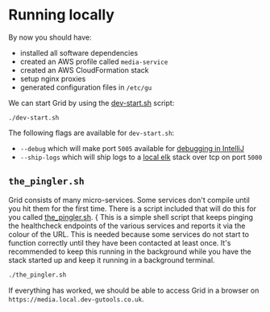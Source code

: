 # Running locally

By now you should have:
- installed all software dependencies
- created an AWS profile called `media-service`
- created an AWS CloudFormation stack
- setup nginx proxies
- generated configuration files in `/etc/gu`

We can start Grid by using the [dev-start.sh](../../dev-start.sh) script:

```shell script
./dev-start.sh
```

The following flags are available for `dev-start.sh`:
- `--debug` which will make port `5005` available for [debugging in IntelliJ](https://www.jetbrains.com/help/idea/attaching-to-local-process.html)
- `--ship-logs` which will ship logs to a [local elk](https://github.com/guardian/local-elk) stack over tcp on port `5000`

## `the_pingler.sh`
Grid consists of many micro-services. Some services don't compile until you hit them for the first time.
There is a script included that will do this for you called [the_pingler.sh](../the_pingler.sh).
{
This is a simple shell script that keeps pinging the healthcheck endpoints of the various
services and reports it via the colour of the URL.  This is needed because some services do
not start to function correctly until they have been contacted at least once.
It's recommended to keep this running in the background while you have the stack started up
and keep it running in a background terminal.

```bash
./the_pingler.sh
```

If everything has worked, we should be able to access Grid in a browser on `https://media.local.dev-gutools.co.uk`.
